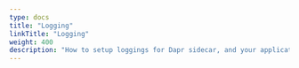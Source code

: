 ```yaml
---
type: docs
title: "Logging"
linkTitle: "Logging"
weight: 400
description: "How to setup loggings for Dapr sidecar, and your application"
---
```

